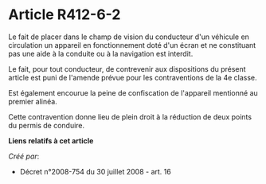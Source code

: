 # Article R412-6-2

Le fait de placer dans le champ de vision du conducteur d'un véhicule en circulation un appareil en fonctionnement doté d'un
écran et ne constituant pas une aide à la conduite ou à la navigation est interdit. 

Le fait, pour tout conducteur, de contrevenir aux dispositions du présent article est puni de l'amende prévue pour les
contraventions de la 4e classe. 

Est également encourue la peine de confiscation de l'appareil mentionné au premier alinéa. 

Cette contravention donne lieu de plein droit à la réduction de deux points du permis de conduire.

**Liens relatifs à cet article**

_Créé par_:

  - Décret n°2008-754 du 30 juillet 2008 - art. 16
